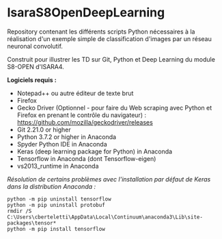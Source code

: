 # IsaraS8OpenDeepLearning

Repository contenant les différents scripts Python nécessaires à la réalisation d'un exemple simple de classification d'images par un réseau neuronal convolutif.

Construit pour illustrer les TD sur Git, Python et Deep Learning du module S8-OPEN d'ISARA4.


**Logiciels requis :**

* Notepad++ ou autre éditeur de texte brut
* Firefox
* Gecko Driver (Optionnel - pour faire du Web scraping avec Python et Firefox en prenant le contrôle du navigateur) : https://github.com/mozilla/geckodriver/releases
* Git 2.21.0 or higher
* Python 3.7.2 or higher in Anaconda
* Spyder Python IDE in Anaconda
* Keras (deep learning package for Python) in Anaconda
* Tensorflow in Anaconda (dont Tensorflow-eigen)
* vs2013_runtime in Anaconda


*Résolution de certains problèmes avec l'installation par défaut de Keras dans la distribution Anaconda :*

    python -m pip uninstall tensorflow
    python -m pip uninstall protobuf
    rmdir /S C:\Users\cberteletti\AppData\Local\Continuum\anaconda3\Lib\site-packages\tensor*
    python -m pip install tensorflow
